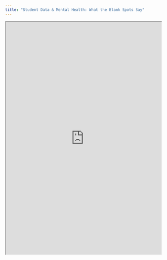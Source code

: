 ```yaml
---
title: "Student Data & Mental Health: What the Blank Spots Say"
---
```



<iframe height="750" width="100%" src="https://ewelton.github.io/ktest/wiki.html#Student%20Data%20&%20Mental%20Health:%20What%20the%20Blank%20Spots%20Say"></iframe>
